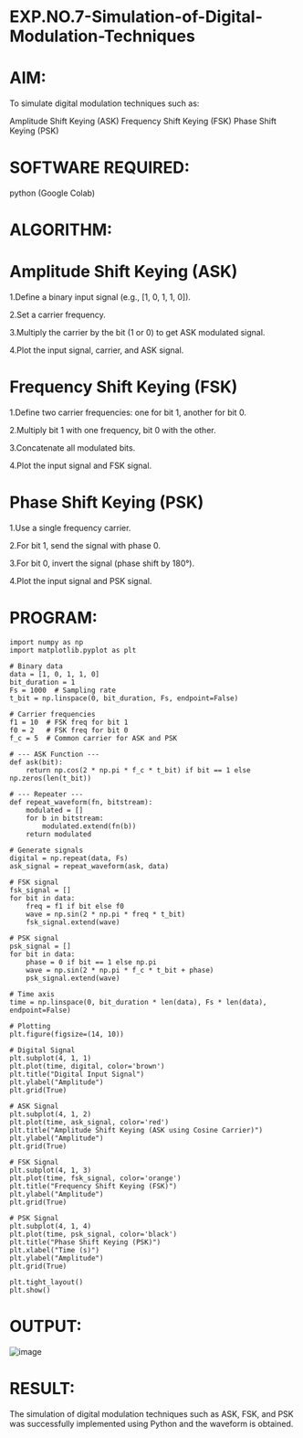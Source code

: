 # EXP.NO.7-Simulation-of-Digital-Modulation-Techniques
# AIM:
To simulate digital modulation techniques such as:

Amplitude Shift Keying (ASK)
Frequency Shift Keying (FSK)
Phase Shift Keying (PSK)

# SOFTWARE REQUIRED:
python (Google Colab)

# ALGORITHM:

# Amplitude Shift Keying (ASK)
1.Define a binary input signal (e.g., [1, 0, 1, 1, 0]).

2.Set a carrier frequency.

3.Multiply the carrier by the bit (1 or 0) to get ASK modulated signal.

4.Plot the input signal, carrier, and ASK signal.

# Frequency Shift Keying (FSK)

1.Define two carrier frequencies: one for bit 1, another for bit 0.

2.Multiply bit 1 with one frequency, bit 0 with the other.

3.Concatenate all modulated bits.

4.Plot the input signal and FSK signal.

# Phase Shift Keying (PSK)

1.Use a single frequency carrier.

2.For bit 1, send the signal with phase 0.

3.For bit 0, invert the signal (phase shift by 180°).

4.Plot the input signal and PSK signal.

# PROGRAM:
```
import numpy as np
import matplotlib.pyplot as plt

# Binary data
data = [1, 0, 1, 1, 0]
bit_duration = 1
Fs = 1000  # Sampling rate
t_bit = np.linspace(0, bit_duration, Fs, endpoint=False)

# Carrier frequencies
f1 = 10  # FSK freq for bit 1
f0 = 2   # FSK freq for bit 0
f_c = 5  # Common carrier for ASK and PSK

# --- ASK Function ---
def ask(bit):
    return np.cos(2 * np.pi * f_c * t_bit) if bit == 1 else np.zeros(len(t_bit))

# --- Repeater ---
def repeat_waveform(fn, bitstream):
    modulated = []
    for b in bitstream:
        modulated.extend(fn(b))
    return modulated

# Generate signals
digital = np.repeat(data, Fs)
ask_signal = repeat_waveform(ask, data)

# FSK signal
fsk_signal = []
for bit in data:
    freq = f1 if bit else f0
    wave = np.sin(2 * np.pi * freq * t_bit)
    fsk_signal.extend(wave)

# PSK signal
psk_signal = []
for bit in data:
    phase = 0 if bit == 1 else np.pi
    wave = np.sin(2 * np.pi * f_c * t_bit + phase)
    psk_signal.extend(wave)

# Time axis
time = np.linspace(0, bit_duration * len(data), Fs * len(data), endpoint=False)

# Plotting
plt.figure(figsize=(14, 10))

# Digital Signal
plt.subplot(4, 1, 1)
plt.plot(time, digital, color='brown')
plt.title("Digital Input Signal")
plt.ylabel("Amplitude")
plt.grid(True)

# ASK Signal
plt.subplot(4, 1, 2)
plt.plot(time, ask_signal, color='red')
plt.title("Amplitude Shift Keying (ASK using Cosine Carrier)")
plt.ylabel("Amplitude")
plt.grid(True)

# FSK Signal
plt.subplot(4, 1, 3)
plt.plot(time, fsk_signal, color='orange')
plt.title("Frequency Shift Keying (FSK)")
plt.ylabel("Amplitude")
plt.grid(True)

# PSK Signal
plt.subplot(4, 1, 4)
plt.plot(time, psk_signal, color='black')
plt.title("Phase Shift Keying (PSK)")
plt.xlabel("Time (s)")
plt.ylabel("Amplitude")
plt.grid(True)

plt.tight_layout()
plt.show()
```
# OUTPUT:
![image](https://github.com/user-attachments/assets/db1750cf-c1e4-4f18-8947-bcadd7050e76)


# RESULT:
The simulation of digital modulation techniques such as ASK, FSK, and PSK was successfully implemented using Python and the waveform is obtained.
